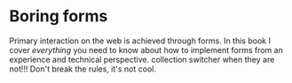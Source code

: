 # Boring forms

Primary interaction on the web is achieved through forms. In this book I cover *everything* you need to know about how to implement forms from an experience and technical perspective.
 collection switcher when they are not!!! Don't break the rules, it's not cool.